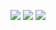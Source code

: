 <img src="https://img.shields.io/badge/React-61DAFB?style=for-the-badge&logo=react&logoColor=black"> <img src="https://img.shields.io/badge/Create%20React%20App-09D3AC?style=for-the-badge&logo=create%20react%20app&logoColor=white"> <img src="https://img.shields.io/badge/React%20Router-CA4245?style=for-the-badge&logo=react%20router&logoColor=white">
